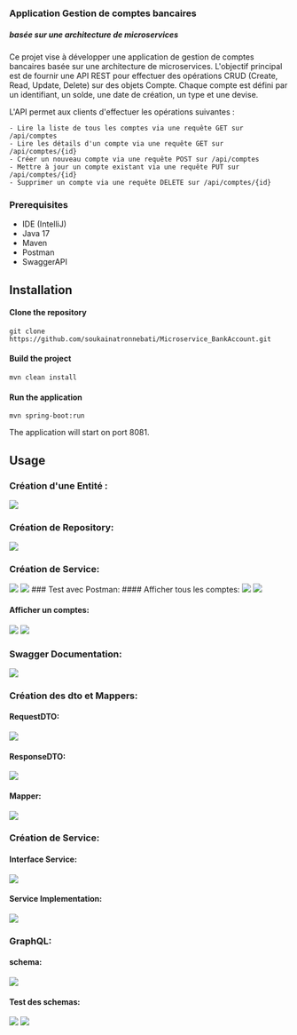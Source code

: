 <h3> Application Gestion de comptes bancaires </h3>
<h5> basée sur une architecture de microservices </h5>
<p>

Ce projet vise à développer une application de gestion de comptes bancaires basée sur une architecture de microservices. L'objectif principal est de fournir une API REST pour effectuer des opérations CRUD (Create, Read, Update, Delete) sur des objets Compte. Chaque compte est défini par un identifiant, un solde, une date de création, un type et une devise.
</p>
<p>
L'API permet aux clients d'effectuer les opérations suivantes :

    - Lire la liste de tous les comptes via une requête GET sur /api/comptes
    - Lire les détails d'un compte via une requête GET sur /api/comptes/{id}
    - Créer un nouveau compte via une requête POST sur /api/comptes
    - Mettre à jour un compte existant via une requête PUT sur /api/comptes/{id}
    - Supprimer un compte via une requête DELETE sur /api/comptes/{id}
</p>
 <h3> Prerequisites </h3>

- IDE (IntelliJ)
- Java 17
- Maven
- Postman
- SwaggerAPI

## Installation
#### Clone the repository

```git clone https://github.com/soukainatronnebati/Microservice_BankAccount.git```

#### Build the project

```mvn clean install```

#### Run the application

```mvn spring-boot:run```

The application will start on port 8081.

## Usage
### Création d'une Entité :

<img src="Capture/1.PNG">

### Création de Repository:

<img src="Capture/2.png">

### Création de Service:

<img src="Capture/3.png">
<img src="Capture/4.png">
### Test avec Postman:
#### Afficher tous les comptes:

<img src="Capture/5.png">
<img src="Capture/6.png">

#### Afficher un comptes:

<img src="Capture/8.png">
<img src="Capture/9.png">

### Swagger Documentation:

<img src="Capture/11.png">

### Création des dto et Mappers:
#### RequestDTO:
<img src="Capture/12.png">

#### ResponseDTO:
<img src="Capture/13.png">

#### Mapper:
<img src="Capture/15.png">

### Création de Service:
#### Interface Service:
<img src="Capture/16.png">

#### Service Implementation:
<img src="Capture/17.png">

### GraphQL:
#### schema:
<img src="Capture/18.png">

#### Test des schemas:
<img src="Capture/19.png">

<img src="Capture/20.png">
